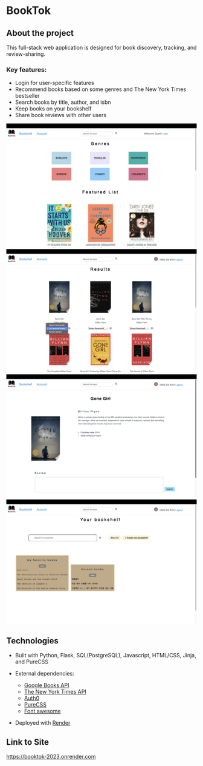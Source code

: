 # BookTok

## About the project

This full-stack web application is designed for book discovery, tracking, and review-sharing.

### Key features:
* Login for user-specific features
* Recommend books based on some genres and The New York Times bestseller 
* Search books by title, author, and isbn
* Keep books on your bookshelf
* Share book reviews with other users

<img src="static/images/readme/main.png">
<img src="static/images/readme/addToBookshelf.png">
<img src="static/images/readme/bookInfo.png">
<img src="static/images/readme/bookshelf.png">
<br>

## Technologies

* Built with
Python, Flask, SQL(PostgreSQL), Javascript, HTML/CSS, Jinja, and PureCSS

* External dependencies:
  * [Google Books API](https://developers.google.com/books)
  * [The New York Times API](https://developer.nytimes.com/docs/books-product/1/overview)
  * [Auth0](https://auth0.com/docs)
  * [PureCSS](https://purecss.io/)
  * [Font awesome](https://fontawesome.com/)

* Deployed with
[Render](https://render.com/)


## Link to Site
<https://booktok-2023.onrender.com>

